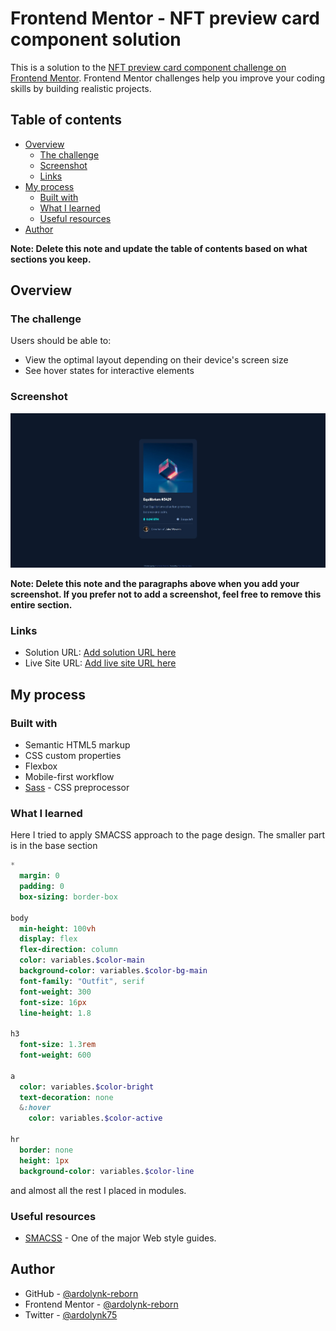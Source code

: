 # Frontend Mentor - NFT preview card component solution

This is a solution to the [NFT preview card component challenge on Frontend Mentor](https://www.frontendmentor.io/challenges/nft-preview-card-component-SbdUL_w0U). Frontend Mentor challenges help you improve your coding skills by building realistic projects. 

## Table of contents

- [Overview](#overview)
  - [The challenge](#the-challenge)
  - [Screenshot](#screenshot)
  - [Links](#links)
- [My process](#my-process)
  - [Built with](#built-with)
  - [What I learned](#what-i-learned)
  - [Useful resources](#useful-resources)
- [Author](#author)

**Note: Delete this note and update the table of contents based on what sections you keep.**

## Overview

### The challenge

Users should be able to:

- View the optimal layout depending on their device's screen size
- See hover states for interactive elements

### Screenshot

![](./screenshot.jpg)

**Note: Delete this note and the paragraphs above when you add your screenshot. If you prefer not to add a screenshot, feel free to remove this entire section.**

### Links

- Solution URL: [Add solution URL here](https://github.com/ardolynk-reborn/frontend-mentor/tree/main/nft-preview-card-component-main)
- Live Site URL: [Add live site URL here](https://ardolynk-reborn.github.io/frontend-mentor/nft-preview-card-component-main)

## My process

### Built with

- Semantic HTML5 markup
- CSS custom properties
- Flexbox
- Mobile-first workflow
- [Sass](https://sass-lang.com/) - CSS preprocessor

### What I learned

Here I tried to apply SMACSS approach to the page design. The smaller part is in the base section

```sass
*
  margin: 0
  padding: 0
  box-sizing: border-box

body
  min-height: 100vh
  display: flex
  flex-direction: column
  color: variables.$color-main
  background-color: variables.$color-bg-main
  font-family: "Outfit", serif
  font-weight: 300
  font-size: 16px
  line-height: 1.8

h3
  font-size: 1.3rem
  font-weight: 600

a
  color: variables.$color-bright
  text-decoration: none
  &:hover
    color: variables.$color-active

hr
  border: none
  height: 1px
  background-color: variables.$color-line
```
and almost all the rest I placed in modules.

### Useful resources

- [SMACSS](https://www.smacss.com) - One of the major Web style guides.

## Author

- GitHub - [@ardolynk-reborn](https://github.com/ardolynk-reborn)
- Frontend Mentor - [@ardolynk-reborn](https://www.frontendmentor.io/profile/ardolynk-reborn)
- Twitter - [@ardolynk75](https://x.com/ardolynk75)
